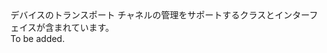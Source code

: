 <Namespace Name="Microsoft.Azure.Devices.Client.Transport.Mqtt">
  <Docs>
    <summary>デバイスのトランスポート チャネルの管理をサポートするクラスとインターフェイスが含まれています。</summary> 
    <remarks>To be added.</remarks>
  </Docs>
</Namespace>
